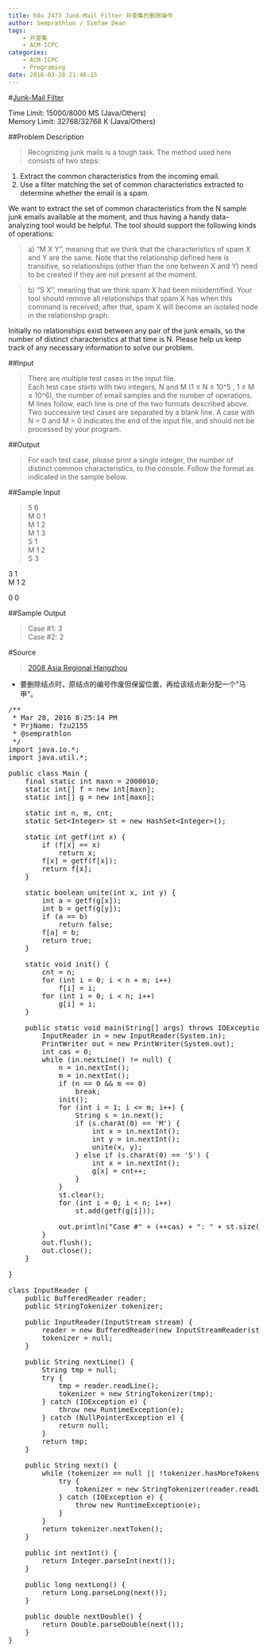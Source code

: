 ```yaml
---
title: hdu 2473 Junk-Mail Filter 并查集的删除操作
author: Semprathlon / Simfae Dean
tags:
	- 并查集
	- ACM-ICPC
categories:
	- ACM-ICPC
	- Programing
date: 2016-03-28 21:46:15
---
```

#[Junk-Mail Filter](http://acm.hdu.edu.cn/showproblem.php?pid=2473)

Time Limit: 15000/8000 MS (Java/Others)  
Memory Limit: 32768/32768 K (Java/Others)


##Problem Description
> Recognizing junk mails is a tough task. The method used here consists of two steps:  
> 
1) Extract the common characteristics from the incoming email.
2) Use a filter matching the set of common characteristics extracted to determine whether the email is a spam.
>
We want to extract the set of common characteristics from the N sample junk emails available at the moment, and thus having a handy data-analyzing tool would be helpful. The tool should support the following kinds of operations:

> a) “M X Y”, meaning that we think that the characteristics of spam X and Y are the same. Note that the relationship defined here is transitive, so
relationships (other than the one between X and Y) need to be created if they are not present at the moment.

> b) “S X”, meaning that we think spam X had been misidentified. Your tool should remove all relationships that spam X has when this command is received; after that, spam X will become an isolated node in the relationship graph.
>
Initially no relationships exist between any pair of the junk emails, so the number of distinct characteristics at that time is N.
Please help us keep track of any necessary information to solve our problem.
 

##Input
>There are multiple test cases in the input file.  
>Each test case starts with two integers, N and M (1 ≤ N ≤ 10^5 , 1 ≤ M ≤ 10^6), the number of email samples and the number of operations. M lines follow, each line is one of the two formats described above.
Two successive test cases are separated by a blank line. A case with N = 0 and M = 0 indicates the end of the input file, and should not be processed by your program.
 

##Output
>For each test case, please print a single integer, the number of distinct common characteristics, to the console. Follow the format as indicated in the sample below.
 

##Sample Input
>5 6  
M 0 1  
M 1 2  
M 1 3  
S 1  
M 1 2  
S 3  
>
3 1  
M 1 2  
>
0 0  
 

##Sample Output
>Case #1: 3   
Case #2: 2
 

#Source
>[2008 Asia Regional Hangzhou](http://acm.hdu.edu.cn/search.php?field=problem&key=2008+Asia+Regional+Hangzhou&source=1&searchmode=source)

* 要删除结点时，原结点的编号作废但保留位置，再给该结点新分配一个“马甲”。  
 
<pre class="lang:java decode:true " >/**
 * Mar 28, 2016 8:25:14 PM
 * PrjName: fzu2155
 * @semprathlon
 */
import java.io.*;
import java.util.*;

public class Main {
    final static int maxn = 2000010;
    static int[] f = new int[maxn];
    static int[] g = new int[maxn];

    static int n, m, cnt;
    static Set&lt;Integer&gt; st = new HashSet&lt;Integer&gt;();

    static int getf(int x) {
        if (f[x] == x)
            return x;
        f[x] = getf(f[x]);
        return f[x];
    }

    static boolean unite(int x, int y) {
        int a = getf(g[x]);
        int b = getf(g[y]);
        if (a == b)
            return false;
        f[a] = b;
        return true;
    }

    static void init() {
        cnt = n;
        for (int i = 0; i &lt; n + m; i++)
            f[i] = i;
        for (int i = 0; i &lt; n; i++)
            g[i] = i;
    }

    public static void main(String[] args) throws IOException {
        InputReader in = new InputReader(System.in);
        PrintWriter out = new PrintWriter(System.out);
        int cas = 0;
        while (in.nextLine() != null) {
            n = in.nextInt();
            m = in.nextInt();
            if (n == 0 &amp;&amp; m == 0)
                break;
            init();
            for (int i = 1; i &lt;= m; i++) {
                String s = in.next();
                if (s.charAt(0) == 'M') {
                    int x = in.nextInt();
                    int y = in.nextInt();
                    unite(x, y);
                } else if (s.charAt(0) == 'S') {
                    int x = in.nextInt();
                    g[x] = cnt++;
                }
            }
            st.clear();
            for (int i = 0; i &lt; n; i++)
                st.add(getf(g[i]));

            out.println("Case #" + (++cas) + ": " + st.size());
        }
        out.flush();
        out.close();
    }

}

class InputReader {
    public BufferedReader reader;
    public StringTokenizer tokenizer;

    public InputReader(InputStream stream) {
        reader = new BufferedReader(new InputStreamReader(stream), 32768);
        tokenizer = null;
    }

    public String nextLine() {
        String tmp = null;
        try {
            tmp = reader.readLine();
            tokenizer = new StringTokenizer(tmp);
        } catch (IOException e) {
            throw new RuntimeException(e);
        } catch (NullPointerException e) {
            return null;
        }
        return tmp;
    }

    public String next() {
        while (tokenizer == null || !tokenizer.hasMoreTokens()) {
            try {
                tokenizer = new StringTokenizer(reader.readLine());
            } catch (IOException e) {
                throw new RuntimeException(e);
            }
        }
        return tokenizer.nextToken();
    }

    public int nextInt() {
        return Integer.parseInt(next());
    }

    public long nextLong() {
        return Long.parseLong(next());
    }

    public double nextDouble() {
        return Double.parseDouble(next());
    }
}</pre> 
